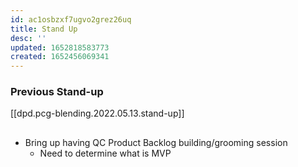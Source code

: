 ```yaml
---
id: ac1osbzxf7ugvo2grez26uq
title: Stand Up
desc: ''
updated: 1652818583773
created: 1652456069341
---
```


### Previous Stand-up
[[dpd.pcg-blending.2022.05.13.stand-up]]

## 
- Bring up having QC Product Backlog building/grooming session
  - Need to determine what is MVP
